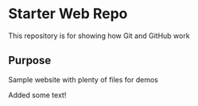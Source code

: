 # Starter Web Repo

This repository is for showing how Git and GitHub work

## Purpose

Sample website with plenty of files for demos

Added some text!
